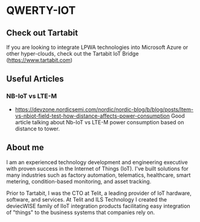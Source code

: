 # QWERTY-IOT

## Check out Tartabit
If you are looking to integrate LPWA technologies into Microsoft Azure or other hyper-clouds, check out the Tartabit IoT Bridge (https://www.tartabit.com)

## Useful Articles
### NB-IoT vs LTE-M
* https://devzone.nordicsemi.com/nordic/nordic-blog/b/blog/posts/ltem-vs-nbiot-field-test-how-distance-affects-power-consumption
Good article talking about Nb-IoT vs LTE-M power consumption based on distance to tower.

## About me
I am an experienced technology development and engineering executive with proven success in the Internet of Things (IoT).  I've built solutions for many industries such as factory automation, telematics, healthcare, smart metering, condition-based monitoring, and asset tracking.

Prior to Tartabit, I was the CTO at Telit, a leading provider of IoT hardware, software, and services.  At Telit and ILS Technology I created the deviecWISE family of IIoT integration products facilitating easy integration of "things" to the business systems that companies rely on.
